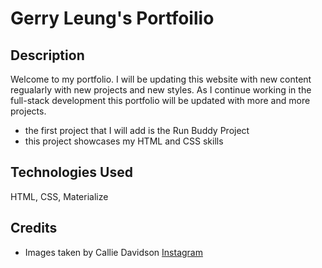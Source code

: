 # Gerry Leung's Portfoilio

## Description
Welcome to my portfolio. I will be updating this website with new content regualarly with new projects and new styles. As I continue working in the full-stack development this portfolio will be updated with more and more projects.

  - the first project that I will add is the Run Buddy Project
  - this project showcases my HTML and CSS skills

## Technologies Used
HTML, CSS, Materialize

## Credits
 - Images taken by Callie Davidson [Instagram](https://www.instagram.com/calliedavidsonphoto/?hl=en)

